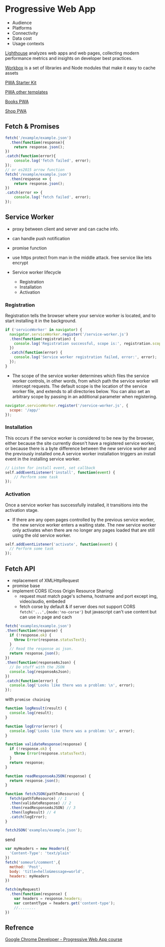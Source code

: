 # Progressive Web App

* Audience
* Platforms
* Connectivity
* Data cost
* Usage contexts

[Lighthouse](https://github.com/googlechrome/lighthouse) analyzes web apps and web pages, collecting modern performance metrics and insights on developer best practices.

[Workbox](https://developers.google.com/web/tools/workbox/) is a set of libraries and Node modules that make it easy to cache assets

[PWA Starter Kit](https://pwa-starter-kit.polymer-project.org/)

[PWA other templates](https://pwa-starter-kit.polymer-project.org/overview#other-templates)

[Books PWA](https://github.com/PolymerLabs/books)

[Shop PWA](https://github.com/Polymer/shop)

## Fetch & Promises

```js
fetch('/example/example.json')
  .then(function(response){
    return response.json();
})
.catch(function(error){
    console.log('fetch failed', error);
});
// or es2015 arrow function
fetch('/example/example.json')
  .then(response => {
    return response.json();
})
.catch(error => {
    console.log('fetch failed', error);
});
```

## Service Worker

* proxy between client and server and can cache info.
* can handle push notification
* promise function
* use https protect from man in the middle attack. free service like lets encrypt

* Service worker lifecycle
  * Registration
  * Installation
  * Activation

### Registration

Registration tells the browser where your service worker is located, and to start installing it in the background.

```js
if ('serviceWorker' in navigator) {
  navigator.serviceWorker.register('/service-worker.js')
  .then(function(registration) {
    console.log('Registration successful, scope is:', registration.scope);
  })
  .catch(function(error) {
    console.log('Service worker registration failed, error:', error);
  });
}
```

* The scope of the service worker determines which files the service worker controls, in other words, from which path the service worker will intercept requests. The default scope is the location of the service worker file, and extends to all directories below. You can also set an arbitrary scope by passing in an additional parameter when registering.


```js
navigator.serviceWorker.register('/service-worker.js', {
  scope: '/app/'
});
```

### Installation

This occurs if the service worker is considered to be new by the browser, either because the site currently doesn't have a registered service worker, or because there is a byte difference between the new service worker and the previously installed one.A service worker installation triggers an install event in the installing service worker.

```js
// Listen for install event, set callback
self.addEventListener('install', function(event) {
    // Perform some task
});
```

### Activation

Once a service worker has successfully installed, it transitions into the activation stage.

* If there are any open pages controlled by the previous service worker, the new service worker enters a waiting state. The new service worker only activates when there are no longer any pages loaded that are still using the old service worker.

```js
self.addEventListener('activate', function(event) {
  // Perform some task
});
```

## Fetch API

* replacement of XMLHttpRequest
* promise base
* implement CORS (Cross Origin Resource Sharing)
  * request must match page's schema, hostname and port except img, video/audio, embeded
  * fetch corse by default & if server does not support CORS `fetch('...',{mode:'no-corse'}` but javascript can't use content but can use in page and cach

```js
fetch('examples/example.json')
.then(function(response) {
  if (!response.ok) {
    throw Error(response.statusText);
  }
  // Read the response as json.
  return response.json();
})
.then(function(responseAsJson) {
  // Do stuff with the JSON
  console.log(responseAsJson);
})
.catch(function(error) {
  console.log('Looks like there was a problem: \n', error);
});
```

with `promise chaining`

```js
function logResult(result) {
  console.log(result);
}

function logError(error) {
  console.log('Looks like there was a problem: \n', error);
}

function validateResponse(response) {
  if (!response.ok) {
    throw Error(response.statusText);
  }
  return response;
}

function readResponseAsJSON(response) {
  return response.json();
}

function fetchJSON(pathToResource) {
  fetch(pathToResource) // 1
  .then(validateResponse) // 2
  .then(readResponseAsJSON) // 3
  .then(logResult) // 4
  .catch(logError);
}

fetchJSON('examples/example.json');
```

send

```js
var myHeaders = new Headers({
  'Content-Type': 'text/plain'
})
fetch('someurl/comment',{
  method: 'Post',
  body: 'title=hello&message=world',
  headers: myHeaders
})
```

```js
fetch(myRequest)
  .then(function(response) {
    var headers = response.headers;
    var contentType = headers.get('content-type');
    //........
})
```




















## Refrence

[Google Chrome Developer - Progressive Web App course](https://www.youtube.com/playlist?list=PLNYkxOF6rcIAdnzEsWkg0KpMn2WJwMBmN)
